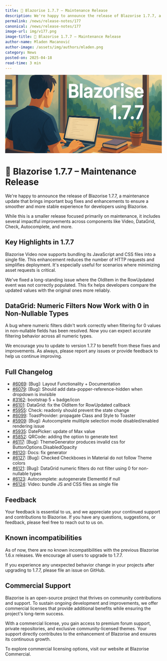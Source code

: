 ```yaml
---
title: 🐣 Blazorise 1.7.7 – Maintenance Release
description: We're happy to announce the release of Blazorise 1.7.7, a maintenance update that brings important bug fixes and enhancements to ensure a smoother and more stable experience for developers using Blazorise.
permalink: /news/release-notes/177
canonical: /news/release-notes/177
image-url: img/v177.png
image-title: 🐣 Blazorise 1.7.7 – Maintenance Release
author-name: Mladen Macanović
author-image: /assets/img/authors/mladen.png
category: News
posted-on: 2025-04-18
read-time: 3 min
---
```


![🐣 Blazorise 1.7.7 – Maintenance Release](img/v177.png)

# 🐣 Blazorise 1.7.7 – Maintenance Release

We're happy to announce the release of Blazorise 1.7.7, a maintenance update that brings important bug fixes and enhancements to ensure a smoother and more stable experience for developers using Blazorise.

While this is a smaller release focused primarily on maintenance, it includes several impactful improvements across components like Video, DataGrid, Check, Autocomplete, and more.

## Key Highlights in 1.7.7

Blazorise Video now supports bundling its JavaScript and CSS files into a single file. This enhancement reduces the number of HTTP requests and simplifies deployment. It's especially useful for scenarios where minimizing asset requests is critical.

We've fixed a long-standing issue where the OldItem in the RowUpdated event was not correctly populated. This fix helps developers compare the updated values with the original ones more reliably.

## DataGrid: Numeric Filters Now Work with 0 in Non-Nullable Types

A bug where numeric filters didn't work correctly when filtering for 0 values in non-nullable fields has been resolved. Now you can expect accurate filtering behavior across all numeric types.

We encourage you to update to version 1.7.7 to benefit from these fixes and improvements. As always, please report any issues or provide feedback to help us continue improving.

## Full Changelog

- [#6069](https://github.com/Megabit/Blazorise/issues/6069): [Bug]: Layout Functionality + Documentation
- [#6079](https://github.com/Megabit/Blazorise/issues/6079): [Bug]: Should add data-popper-reference-hidden when dropdown is invisible
- [#3162](https://github.com/Megabit/Blazorise/issues/3162): bootstrap 5 + badge/icon
- [#6101](https://github.com/Megabit/Blazorise/issues/6101): DataGrid: fix the OldItem for RowUpdated callback
- [#5955](https://github.com/Megabit/Blazorise/issues/5955): Check: readonly should prevent the state change
- [#6099](https://github.com/Megabit/Blazorise/issues/6099): ToastProvider: propagate Class and Style to Toaster
- [#5909](https://github.com/Megabit/Blazorise/issues/5909): [Bug]: Autocomplete mulitiple selection mode disabled/enabled rendering issue
- [#5935](https://github.com/Megabit/Blazorise/issues/5935): DatePicker: update of Max value
- [#5852](https://github.com/Megabit/Blazorise/issues/5852): QRCode: adding the option to generate text
- [#6117](https://github.com/Megabit/Blazorise/issues/6117): [Bug]: ThemeGenerator produces invalid css for ButtonOptions.DisabledOpacity
- [#6120](https://github.com/Megabit/Blazorise/issues/6120): Docs: fix generator
- [#6127](https://github.com/Megabit/Blazorise/issues/6127): [Bug]: Checked Checkboxes in Material do not follow Theme colors
- [#6121](https://github.com/Megabit/Blazorise/issues/6121): [Bug]: DataGrid numeric filters do not filter using 0 for non-nullable types
- [#6123](https://github.com/Megabit/Blazorise/pull/6123): Autocomplete: autogenerate ElementId if null
- [#6124](https://github.com/Megabit/Blazorise/pull/6124): Video: bundle JS and CSS files as single file

## Feedback

Your feedback is essential to us, and we appreciate your continued support and contributions to Blazorise. If you have any questions, suggestions, or feedback, please feel free to reach out to us on.

## Known incompatibilities

As of now, there are no known incompatibilities with the previous Blazorise 1.6.x releases. We encourage all users to upgrade to 1.7.7.

If you experience any unexpected behavior change in your projects after upgrading to 1.7.7, please file an issue on GitHub.

## Commercial Support

Blazorise is an open-source project that thrives on community contributions and support. To sustain ongoing development and improvements, we offer commercial licenses that provide additional benefits while ensuring the project's long-term success.

With a commercial license, you gain access to premium forum support, private repositories, and exclusive community-licensed themes. Your support directly contributes to the enhancement of Blazorise and ensures its continuous growth.

To explore commercial licensing options, visit our website at Blazorise Commercial.
